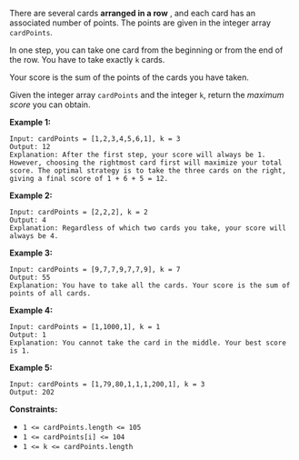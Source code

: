 There are several cards **arranged in a row** , and each card has an
associated number of points. The points are given in the integer array
`cardPoints`.

In one step, you can take one card from the beginning or from the end of the
row. You have to take exactly `k` cards.

Your score is the sum of the points of the cards you have taken.

Given the integer array `cardPoints` and the integer `k`, return the _maximum
score_ you can obtain.



**Example 1:**

    
    
    Input: cardPoints = [1,2,3,4,5,6,1], k = 3
    Output: 12
    Explanation: After the first step, your score will always be 1. However, choosing the rightmost card first will maximize your total score. The optimal strategy is to take the three cards on the right, giving a final score of 1 + 6 + 5 = 12.
    

**Example 2:**

    
    
    Input: cardPoints = [2,2,2], k = 2
    Output: 4
    Explanation: Regardless of which two cards you take, your score will always be 4.
    

**Example 3:**

    
    
    Input: cardPoints = [9,7,7,9,7,7,9], k = 7
    Output: 55
    Explanation: You have to take all the cards. Your score is the sum of points of all cards.
    

**Example 4:**

    
    
    Input: cardPoints = [1,1000,1], k = 1
    Output: 1
    Explanation: You cannot take the card in the middle. Your best score is 1. 
    

**Example 5:**

    
    
    Input: cardPoints = [1,79,80,1,1,1,200,1], k = 3
    Output: 202
    



**Constraints:**

  * `1 <= cardPoints.length <= 105`
  * `1 <= cardPoints[i] <= 104`
  * `1 <= k <= cardPoints.length`


